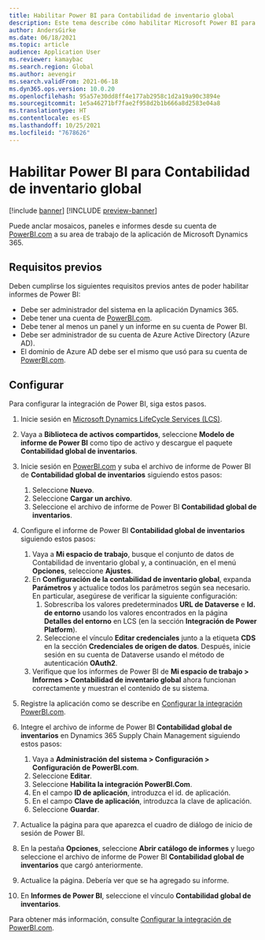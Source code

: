 ```yaml
---
title: Habilitar Power BI para Contabilidad de inventario global
description: Este tema describe cómo habilitar Microsoft Power BI para la Contabilidad de inventario global.
author: AndersGirke
ms.date: 06/18/2021
ms.topic: article
audience: Application User
ms.reviewer: kamaybac
ms.search.region: Global
ms.author: aevengir
ms.search.validFrom: 2021-06-18
ms.dyn365.ops.version: 10.0.20
ms.openlocfilehash: 95a57e30dd8ff4e177ab2958c1d2a19a90c3894e
ms.sourcegitcommit: 1e5a46271bf7fae2f958d2b1b666a8d2583e04a8
ms.translationtype: HT
ms.contentlocale: es-ES
ms.lasthandoff: 10/25/2021
ms.locfileid: "7678626"
---
```

# <a name="enable-power-bi-for-global-inventory-accounting"></a>Habilitar Power BI para Contabilidad de inventario global

[!include [banner](../includes/banner.md)]
[!INCLUDE [preview-banner](../includes/preview-banner.md)] <!--KFM: Until 4/30/2022 -->

Puede anclar mosaicos, paneles e informes desde su cuenta de [PowerBI.com](https://powerbi.com/) a su area de trabajo de la aplicación de Microsoft Dynamics 365.

## <a name="prerequisites"></a>Requisitos previos

Deben cumplirse los siguientes requisitos previos antes de poder habilitar informes de Power BI:

- Debe ser administrador del sistema en la aplicación Dynamics 365.
- Debe tener una cuenta de [PowerBI.com](https://powerbi.com/).
- Debe tener al menos un panel y un informe en su cuenta de Power BI.
- Debe ser administrador de su cuenta de Azure Active Directory (Azure AD).
- El dominio de Azure AD debe ser el mismo que usó para su cuenta de [PowerBI.com](https://powerbi.com/).

## <a name="setup"></a>Configurar

Para configurar la integración de Power BI, siga estos pasos.

1. Inicie sesión en [Microsoft Dynamics LifeCycle Services (LCS)](https://lcs.dynamics.com/Logon/Index).
1. Vaya a **Biblioteca de activos compartidos**, seleccione **Modelo de informe de Power BI** como tipo de activo y descargue el paquete **Contabilidad global de inventarios**. 
1. Inicie sesión en [PowerBI.com](https://app.powerbi.com/) y suba el archivo de informe de Power BI de **Contabilidad global de inventarios** siguiendo estos pasos:

    1. Seleccione **Nuevo**.
    1. Seleccione **Cargar un archivo**.
    1. Seleccione el archivo de informe de Power BI **Contabilidad global de inventarios**.

1. Configure el informe de Power BI **Contabilidad global de inventarios** siguiendo estos pasos:

    1. Vaya a **Mi espacio de trabajo**, busque el conjunto de datos de Contabilidad de inventario global y, a continuación, en el menú **Opciones**, seleccione **Ajustes**.
    1. En **Configuración de la contabilidad de inventario global**, expanda **Parámetros** y actualice todos los parámetros según sea necesario. En particular, asegúrese de verificar la siguiente configuración:
        1. Sobrescriba los valores predeterminados **URL de Dataverse** e **Id. de entorno** usando los valores encontrados en la página **Detalles del entorno** en LCS (en la sección **Integración de Power Platform**).
        1. Seleccione el vínculo **Editar credenciales** junto a la etiqueta **CDS** en la sección **Credenciales de origen de datos**. Después, inicie sesión en su cuenta de Dataverse usando el método de autenticación **OAuth2**.
    1. Verifique que los informes de Power BI de **Mi espacio de trabajo \> Informes \> Contabilidad de inventario global** ahora funcionan correctamente y muestran el contenido de su sistema.

1. Registre la aplicación como se describe en [Configurar la integración PowerBI.com](../../fin-ops-core/dev-itpro/analytics/configure-power-bi-integration.md#registration-process).
1. Integre el archivo de informe de Power BI **Contabilidad global de inventarios** en Dynamics 365 Supply Chain Management siguiendo estos pasos:

    1. Vaya a **Administración del sistema \> Configuración \> Configuración de PowerBI.com**.
    1. Seleccione **Editar**.
    1. Seleccione **Habilita la integración PowerBI.Com**.
    1. En el campo **ID de aplicación**, introduzca el id. de aplicación.
    1. En el campo **Clave de aplicación**, introduzca la clave de aplicación.
    1. Seleccione **Guardar**.

1. Actualice la página para que aparezca el cuadro de diálogo de inicio de sesión de Power BI.
1. En la pestaña **Opciones**, seleccione **Abrir catálogo de informes** y luego seleccione el archivo de informe de Power BI **Contabilidad global de inventarios** que cargó anteriormente.
1. Actualice la página. Debería ver que se ha agregado su informe.
1. En **Informes de Power BI**, seleccione el vínculo **Contabilidad global de inventarios**.

Para obtener más información, consulte [Configurar la integración de PowerBI.com](../../fin-ops-core/dev-itpro/analytics/configure-power-bi-integration.md).
